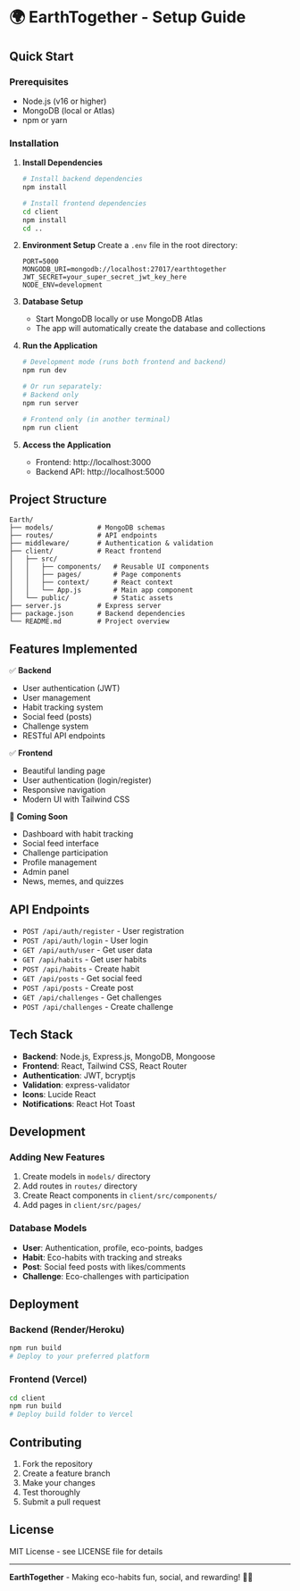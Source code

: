 # 🌍 EarthTogether - Setup Guide

## Quick Start

### Prerequisites
- Node.js (v16 or higher)
- MongoDB (local or Atlas)
- npm or yarn

### Installation

1. **Install Dependencies**
   ```bash
   # Install backend dependencies
   npm install
   
   # Install frontend dependencies
   cd client
   npm install
   cd ..
   ```

2. **Environment Setup**
   Create a `.env` file in the root directory:
   ```env
   PORT=5000
   MONGODB_URI=mongodb://localhost:27017/earthtogether
   JWT_SECRET=your_super_secret_jwt_key_here
   NODE_ENV=development
   ```

3. **Database Setup**
   - Start MongoDB locally or use MongoDB Atlas
   - The app will automatically create the database and collections

4. **Run the Application**
   ```bash
   # Development mode (runs both frontend and backend)
   npm run dev
   
   # Or run separately:
   # Backend only
   npm run server
   
   # Frontend only (in another terminal)
   npm run client
   ```

5. **Access the Application**
   - Frontend: http://localhost:3000
   - Backend API: http://localhost:5000

## Project Structure

```
Earth/
├── models/           # MongoDB schemas
├── routes/           # API endpoints
├── middleware/       # Authentication & validation
├── client/           # React frontend
│   ├── src/
│   │   ├── components/   # Reusable UI components
│   │   ├── pages/        # Page components
│   │   ├── context/      # React context
│   │   └── App.js        # Main app component
│   └── public/           # Static assets
├── server.js         # Express server
├── package.json      # Backend dependencies
└── README.md         # Project overview
```

## Features Implemented

✅ **Backend**
- User authentication (JWT)
- User management
- Habit tracking system
- Social feed (posts)
- Challenge system
- RESTful API endpoints

✅ **Frontend**
- Beautiful landing page
- User authentication (login/register)
- Responsive navigation
- Modern UI with Tailwind CSS

🚧 **Coming Soon**
- Dashboard with habit tracking
- Social feed interface
- Challenge participation
- Profile management
- Admin panel
- News, memes, and quizzes

## API Endpoints

- `POST /api/auth/register` - User registration
- `POST /api/auth/login` - User login
- `GET /api/auth/user` - Get user data
- `GET /api/habits` - Get user habits
- `POST /api/habits` - Create habit
- `GET /api/posts` - Get social feed
- `POST /api/posts` - Create post
- `GET /api/challenges` - Get challenges
- `POST /api/challenges` - Create challenge

## Tech Stack

- **Backend**: Node.js, Express.js, MongoDB, Mongoose
- **Frontend**: React, Tailwind CSS, React Router
- **Authentication**: JWT, bcryptjs
- **Validation**: express-validator
- **Icons**: Lucide React
- **Notifications**: React Hot Toast

## Development

### Adding New Features
1. Create models in `models/` directory
2. Add routes in `routes/` directory
3. Create React components in `client/src/components/`
4. Add pages in `client/src/pages/`

### Database Models
- **User**: Authentication, profile, eco-points, badges
- **Habit**: Eco-habits with tracking and streaks
- **Post**: Social feed posts with likes/comments
- **Challenge**: Eco-challenges with participation

## Deployment

### Backend (Render/Heroku)
```bash
npm run build
# Deploy to your preferred platform
```

### Frontend (Vercel)
```bash
cd client
npm run build
# Deploy build folder to Vercel
```

## Contributing

1. Fork the repository
2. Create a feature branch
3. Make your changes
4. Test thoroughly
5. Submit a pull request

## License

MIT License - see LICENSE file for details

---

**EarthTogether** - Making eco-habits fun, social, and rewarding! 🌱✨
